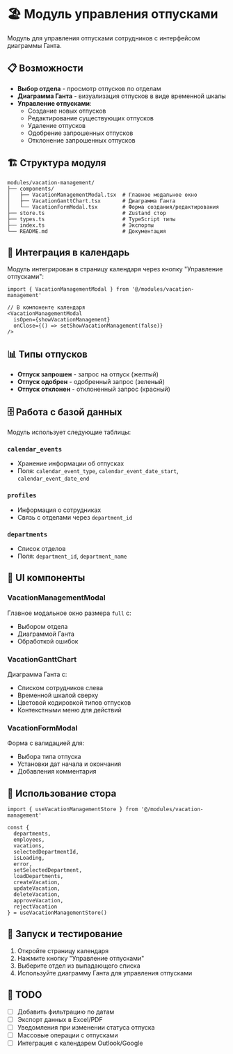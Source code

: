 # 🏖️ Модуль управления отпусками

Модуль для управления отпусками сотрудников с интерфейсом диаграммы Ганта.

## 📋 Возможности

- **Выбор отдела** - просмотр отпусков по отделам
- **Диаграмма Ганта** - визуализация отпусков в виде временной шкалы
- **Управление отпусками**:
  - Создание новых отпусков
  - Редактирование существующих отпусков
  - Удаление отпусков
  - Одобрение запрошенных отпусков
  - Отклонение запрошенных отпусков

## 🏗️ Структура модуля

```
modules/vacation-management/
├── components/
│   ├── VacationManagementModal.tsx  # Главное модальное окно
│   ├── VacationGanttChart.tsx       # Диаграмма Ганта
│   └── VacationFormModal.tsx        # Форма создания/редактирования
├── store.ts                         # Zustand стор
├── types.ts                         # TypeScript типы
├── index.ts                         # Экспорты
└── README.md                        # Документация
```

## 🎯 Интеграция в календарь

Модуль интегрирован в страницу календаря через кнопку "Управление отпусками":

```tsx
import { VacationManagementModal } from '@/modules/vacation-management'

// В компоненте календаря
<VacationManagementModal
  isOpen={showVacationManagement}
  onClose={() => setShowVacationManagement(false)}
/>
```

## 📊 Типы отпусков

- **Отпуск запрошен** - запрос на отпуск (желтый)
- **Отпуск одобрен** - одобренный запрос (зеленый)
- **Отпуск отклонен** - отклоненный запрос (красный)

## 🗄️ Работа с базой данных

Модуль использует следующие таблицы:

### `calendar_events`
- Хранение информации об отпусках
- Поля: `calendar_event_type`, `calendar_event_date_start`, `calendar_event_date_end`

### `profiles`
- Информация о сотрудниках
- Связь с отделами через `department_id`

### `departments`
- Список отделов
- Поля: `department_id`, `department_name`

## 🎨 UI компоненты

### VacationManagementModal
Главное модальное окно размера `full` с:
- Выбором отдела
- Диаграммой Ганта
- Обработкой ошибок

### VacationGanttChart
Диаграмма Ганта с:
- Списком сотрудников слева
- Временной шкалой сверху
- Цветовой кодировкой типов отпусков
- Контекстными меню для действий

### VacationFormModal
Форма с валидацией для:
- Выбора типа отпуска
- Установки дат начала и окончания
- Добавления комментария

## 🔧 Использование стора

```tsx
import { useVacationManagementStore } from '@/modules/vacation-management'

const {
  departments,
  employees,
  vacations,
  selectedDepartmentId,
  isLoading,
  error,
  setSelectedDepartment,
  loadDepartments,
  createVacation,
  updateVacation,
  deleteVacation,
  approveVacation,
  rejectVacation
} = useVacationManagementStore()
```

## 🚀 Запуск и тестирование

1. Откройте страницу календаря
2. Нажмите кнопку "Управление отпусками"
3. Выберите отдел из выпадающего списка
4. Используйте диаграмму Ганта для управления отпусками

## 📝 TODO

- [ ] Добавить фильтрацию по датам
- [ ] Экспорт данных в Excel/PDF
- [ ] Уведомления при изменении статуса отпуска
- [ ] Массовые операции с отпусками
- [ ] Интеграция с календарем Outlook/Google 